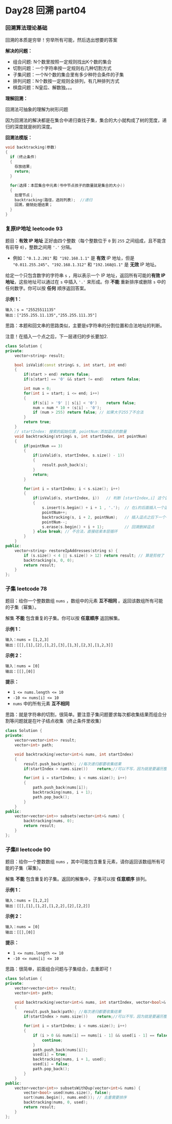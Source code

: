 #  Day28 回溯 part04

### 回溯算法理论基础

回溯的本质是穷举！穷举所有可能，然后选出想要的答案

**解决的问题：** 

- 组合问题: N个数里按照一定规则找出K个数的集合
- 切割问题：一个字符串按一定规则右几种切割方式
- 子集问题：一个N个数的集合里有多少种符合条件的子集
- 排列问题：N个数按一定规则全排列，有几种排列方式
- 棋盘问题：N皇后、解数独。。。

**理解回溯：**

回溯法可抽象的理解为树形问题

因为回溯法的解决都是在集合中递归查找子集，集合的大小就构成了树的宽度，递归的深度就是树的深度。

**回溯法模版：**

```C++ 
void backtracking(参数)
{
  if (终止条件)
  {
    存放结果;
    return;
  }
  
  for(选择：本层集合中元素(书中节点孩子的数量就是集合的大小))
  {
    处理节点；
    backtracking(路径，选则列表);	//递归
    回溯，撤销处理结果；
  }
}
```

### 复原IP地址 leetcode 93

题目：**有效 IP 地址** 正好由四个整数（每个整数位于 `0` 到 `255` 之间组成，且不能含有前导 `0`），整数之间用 `'.'` 分隔。

- 例如：`"0.1.2.201"` 和` "192.168.1.1"` 是 **有效** IP 地址，但是 `"0.011.255.245"`、`"192.168.1.312"` 和 `"192.168@1.1"` 是 **无效** IP 地址。

给定一个只包含数字的字符串 `s` ，用以表示一个 IP 地址，返回所有可能的**有效 IP 地址**，这些地址可以通过在 `s` 中插入 `'.'` 来形成。你 **不能** 重新排序或删除 `s` 中的任何数字。你可以按 **任何** 顺序返回答案。

 

**示例 1：**

```
输入：s = "25525511135"
输出：["255.255.11.135","255.255.111.35"]
```

思路：本题和回文串的思路类似，主要是s字符串的分割位置和合法地址的判断。

注意！在插入一个点之后，下一层递归的步长要加2.

```C++
class Solution {
private:
    vector<string> result;

    bool isValid(const string& s, int start, int end)
    {
        if(start > end) return false;
        if(s[start] == '0' && start != end)   return false;

        int num = 0;
        for(int i = start; i <= end; i++)
        {
            if(s[i] > '9' || s[i] < '0')    return false;
            num = num * 10 + (s[i] - '0');
            if (num > 255) return false; // 如果大于255了不合法
        }
        return true;
    }
    // startIndex: 搜索的起始位置，pointNum:添加逗点的数量
    void backtracking(string& s, int startIndex, int pointNum)
    {
        if(pointNum == 3)
        {
            if(isValid(s, startIndex, s.size() - 1))
            {
                result.push_back(s);
            }
            return;
        }

        for(int i = startIndex; i < s.size(); i++)
        {
            if(isValid(s, startIndex, i))   // 判断 [startIndex,i] 这个区间的子串是否合法
            {
                s.insert(s.begin() + i + 1 , '.');  // 在i的后面插入一个逗点
                pointNum++;
                backtracking(s, i + 2, pointNum);   // 插入逗点之后下一个子串的起始位置为i+2
                pointNum--;
                s.erase(s.begin() + i + 1);         // 回溯删掉逗点
            } else break; // 不合法，直接结束本层循环
        }
    }
public:
    vector<string> restoreIpAddresses(string s) {
        if (s.size() < 4 || s.size() > 12) return result; // 算是剪枝了
        backtracking(s, 0, 0);
        return result;
    }
};
```

### 子集 leetcode 78

题目：给你一个整数数组 `nums` ，数组中的元素 **互不相同** 。返回该数组所有可能的子集（幂集）。

解集 **不能** 包含重复的子集。你可以按 **任意顺序** 返回解集。

**示例 1：**

```
输入：nums = [1,2,3]
输出：[[],[1],[2],[1,2],[3],[1,3],[2,3],[1,2,3]]
```

**示例 2：**

```
输入：nums = [0]
输出：[[],[0]] 
```

**提示：**

- `1 <= nums.length <= 10`
- `-10 <= nums[i] <= 10`
- `nums` 中的所有元素 **互不相同**

思路：就是字符串的切割，很简单。要注意子集问题要求每次都收集结果而组合分割等问题就是在叶子结点收集（终止条件里收集）

```C++
class Solution {
private:
    vector<vector<int>> result;
    vector<int> path;

    void backtracking(vector<int>& nums, int startIndex)
    {
        result.push_back(path); //每次递归都要收集结果
        if(startIndex > nums.size())    return;//可以不写，因为就是要遍历整个树

        for(int i = startIndex; i < nums.size(); i++)
        {
            path.push_back(nums[i]);
            backtracking(nums, i + 1);
            path.pop_back();
        }
    }
public:
    vector<vector<int>> subsets(vector<int>& nums) {
        backtracking(nums, 0);
        return result;
    }
};
```

### 子集II leetcode 90

题目：给你一个整数数组 `nums` ，其中可能包含重复元素，请你返回该数组所有可能的子集（幂集）。

解集 **不能** 包含重复的子集。返回的解集中，子集可以按 **任意顺序** 排列。

**示例 1：**

```
输入：nums = [1,2,2]
输出：[[],[1],[1,2],[1,2,2],[2],[2,2]]
```

**示例 2：**

```
输入：nums = [0]
输出：[[],[0]]
```

**提示：**

- `1 <= nums.length <= 10`
- `-10 <= nums[i] <= 10`

思路：很简单，前面组合问题与子集结合，去重即可！

```C++
class Solution {
private:
    vector<vector<int>> result;
    vector<int> path;

    void backtracking(vector<int>& nums, int startIndex, vector<bool>& used)
    {
        result.push_back(path); //每次递归都要收集结果
        if(startIndex > nums.size())    return;//可以不写，因为就是要遍历整个树

        for(int i = startIndex; i < nums.size(); i++)
        {
            if (i > 0 && nums[i] == nums[i - 1] && used[i - 1] == false) {
                continue;
            }
            path.push_back(nums[i]);
            used[i] = true;
            backtracking(nums, i + 1, used);
            used[i] = false;
            path.pop_back();
        }
    }
public:
    vector<vector<int>> subsetsWithDup(vector<int>& nums) {
        vector<bool> used(nums.size(), false);
        sort(nums.begin(), nums.end()); // 去重需要排序
        backtracking(nums, 0, used);
        return result;
    }
};
```

